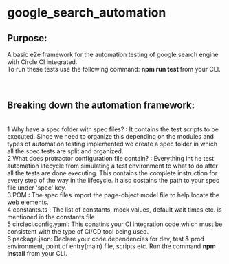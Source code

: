 # google_search_automation
<h2>Purpose:</h2> A basic e2e framework for the automation testing of google search engine with Circle CI integrated.
<br> To run these tests use the following command: 
<b>npm run test </b>from your CLI.<br><br><br>

<h2> Breaking down the automation framework:</h2>
<br> 1 Why have a spec folder with spec files? : It contains the test scripts to be executed. Since we need to organize this depending on the modules and types of automation testing implemented we create a spec folder in which all the spec tests are split and organized.
<br> 2 What does protractor configuration file contain? : Everything int he test automation lifecycle from simulating a test environment to what to do after all the tests are done executing. This contains the complete instruction for every step of the way in the lifecycle. It also costains the path to your spec file under 'spec' key.
<br> 3 POM : The spec files import the page-object model file to help locate the web elements.
<br> 4 constants.ts : The list of constants, mock values, default wait times etc. is mentioned in the constants file
<br> 5 circleci.config.yaml: This conatins your CI integration code which must be consistent with the type of CI/CD tool being used.
<br> 6 package.json: Declare your code dependencies for dev, test & prod environment, point of entry(main) file, scripts etc. Run the command  <b>npm install</b> from your CLI.<br><br><br>
 
